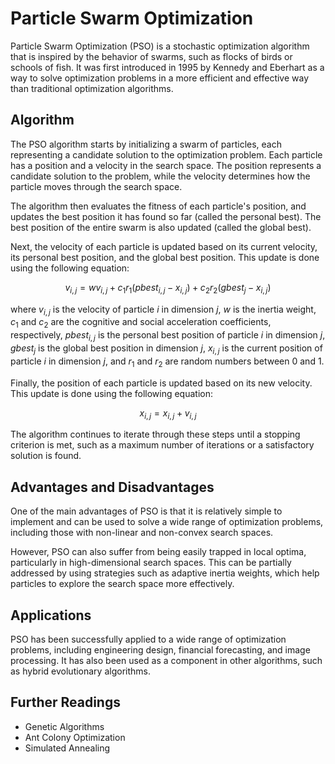 # Particle Swarm Optimization

Particle Swarm Optimization (PSO) is a stochastic optimization algorithm that is inspired by the behavior of swarms, such as flocks of birds or schools of fish. It was first introduced in 1995 by Kennedy and Eberhart as a way to solve optimization problems in a more efficient and effective way than traditional optimization algorithms.

## Algorithm

The PSO algorithm starts by initializing a swarm of particles, each representing a candidate solution to the optimization problem. Each particle has a position and a velocity in the search space. The position represents a candidate solution to the problem, while the velocity determines how the particle moves through the search space.

The algorithm then evaluates the fitness of each particle's position, and updates the best position it has found so far (called the personal best). The best position of the entire swarm is also updated (called the global best).

Next, the velocity of each particle is updated based on its current velocity, its personal best position, and the global best position. This update is done using the following equation:

$$
v_{i,j} = wv_{i,j} + c_1 r_1 (pbest_{i,j} - x_{i,j}) + c_2 r_2 (gbest_j - x_{i,j})
$$

where $v_{i,j}$ is the velocity of particle $i$ in dimension $j$, $w$ is the inertia weight, $c_1$ and $c_2$ are the cognitive and social acceleration coefficients, respectively, $pbest_{i,j}$ is the personal best position of particle $i$ in dimension $j$, $gbest_j$ is the global best position in dimension $j$, $x_{i,j}$ is the current position of particle $i$ in dimension $j$, and $r_1$ and $r_2$ are random numbers between 0 and 1.

Finally, the position of each particle is updated based on its new velocity. This update is done using the following equation:

$$
x_{i,j} = x_{i,j} + v_{i,j}
$$

The algorithm continues to iterate through these steps until a stopping criterion is met, such as a maximum number of iterations or a satisfactory solution is found.

## Advantages and Disadvantages

One of the main advantages of PSO is that it is relatively simple to implement and can be used to solve a wide range of optimization problems, including those with non-linear and non-convex search spaces.

However, PSO can also suffer from being easily trapped in local optima, particularly in high-dimensional search spaces. This can be partially addressed by using strategies such as adaptive inertia weights, which help particles to explore the search space more effectively.

## Applications

PSO has been successfully applied to a wide range of optimization problems, including engineering design, financial forecasting, and image processing. It has also been used as a component in other algorithms, such as hybrid evolutionary algorithms.

## Further Readings

- Genetic Algorithms
- Ant Colony Optimization
- Simulated Annealing
